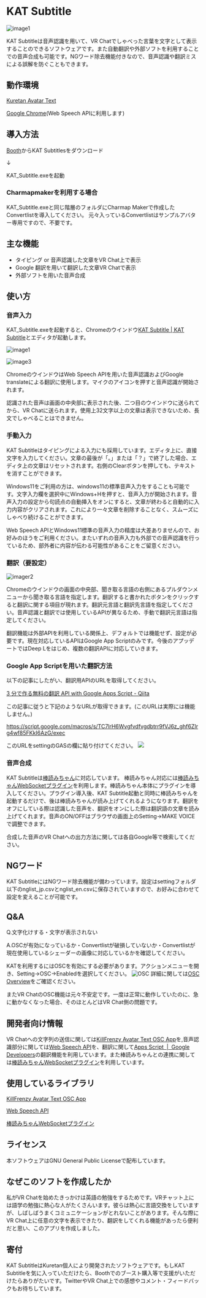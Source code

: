 # KAT Subtitle

![image1](images/1.gif)

KAT Subtitleは音声認識を用いて、VR Chatでしゃべった言葉を文字として表示することのできるソフトウェアです。また自動翻訳や外部ソフトを利用することでの音声合成も可能です。NGワード除去機能付きなので、音声認識や翻訳ミスによる誤解を防ぐこともできます。

## 動作環境

[Kuretan Avatar Text](https://kuretan.booth.pm/items/3962022)

[Google Chrome](https://www.google.com/chrome/)(Web Speech APIに利用します)

## 導入方法

[Booth](https://kuretan.booth.pm/items/3962809)からKAT Subtitlesをダウンロード

↓

KAT_Subtitle.exeを起動

### Charmapmakerを利用する場合

KAT_Subtitle.exeと同じ階層のフォルダにCharmap Makerで作成したConvertlistを導入してください。
元々入っているConvertlistはサンプルアバター専用ですので、不要です。

## 主な機能

- タイピング or 音声認識した文章をVR Chat上で表示
- Google 翻訳を用いて翻訳した文章VR Chatで表示
- 外部ソフトを用いた音声合成

## 使い方

### 音声入力

KAT_Subtitle.exeを起動すると、Chromeのウインドウ[KAT Subtitle \| KAT Subtitle](https://kat-subtitle.netlify.app/)とエディタが起動します。

![image1](images/1.gif)

![image3](images/3.gif)

ChromeのウインドウはWeb Speech APIを用いた音声認識およびGoogle translateによる翻訳に使用します。マイクのアイコンを押すと音声認識が開始されます。

認識された音声は画面の中央部に表示された後、二つ目のウインドウに送られてから、VR Chatに送られます。使用上32文字以上の文章は表示できないため、長文でしゃべることはできません。

### 手動入力

KAT Subtitleはタイピングによる入力にも採用しています。エディタ上に、直接文字を入力してください。文章の最後が「。」または「？」で終了した場合、エディタ上の文章はリセットされます。右側のClearボタンを押しても、テキストを消すことができます。

Windows11をご利用の方は、windows11の標準音声入力をすることも可能です。文字入力欄を選択中にWindows+Hを押すと、音声入力が開始されます。音声入力の設定から句読点の自動挿入をオンにすると、文章が終わると自動的に入力内容がクリアされます。これにより一々文章を削除することなく、スムーズにしゃべり続けることができます。

Web Speech APIとWindows11標準の音声入力の精度は大差ありませんので、お好みのほうをご利用ください。またいずれの音声入力も外部での音声認識を行っているため、部外者に内容が伝わる可能性があることをご留意ください。

### 翻訳（要設定）

![imager2](images/2.gif)

Chromeのウインドウの画面の中央部、聞き取る言語の右側にあるプルダウンメニューから聞き取る言語を指定します。翻訳すると書かれたボタンをクリックすると翻訳に関する項目が現れます。翻訳元言語と翻訳先言語を指定してください。音声認識と翻訳では使用しているAPIが異なるため、手動で翻訳元言語は指定してください。


翻訳機能は外部APIを利用している関係上、デフォルトでは機能せず、設定が必要です。現在対応しているAPIはGoogle App Scriptのみです。今後のアプッデートではDeep Lをはじめ、複数の翻訳APIに対応していきます。

### Google App Scriptを用いた翻訳方法

以下の記事にしたがい、翻訳用APIのURLを取得してください。

[3 分で作る無料の翻訳 API with Google Apps Script \- Qiita](https://qiita.com/tanabee/items/c79c5c28ba0537112922)

この記事に従うと下記のようなURLが取得できます。(このURLは実際には機能しません。)


https://script.google.com/macros/s/TC7lrH6Wvgfvdfvgdbtrr9fVJ6z_ghf6ZIrg4wf85FKkI6AzG/exec

このURLをsettingのGASの欄に貼り付けてください。
![](images/4.gif)

### 音声合成

KAT Subtitleは[棒読みちゃん](https://chi.usamimi.info/Program/Application/BouyomiChan/)に対応しています。
棒読みちゃん対応には[棒読みちゃんWebSocketプラグイン](https://github.com/ryujimiya/Plugin_BymChnWebSocket)を利用します。棒読みちゃん本体にプラグインを導入してください。プラグイン導入後、KAT Subtitle起動と同時に棒読みちゃんを起動するだけで、後は棒読みちゃんが読み上げてくれるようになります。翻訳をオフにしている際は認識した音声を、翻訳をオンにした際は翻訳語の文章を読み上げてくれます。音声のON/OFFはブラウザの画面上のSetting->MAKE VOICEで調整できます。

合成した音声のVR Chatへの出力方法に関しては各自Google等で検索してください。

## NGワード

KAT SubtitleにはNGワード除去機能が備わっています。設定はsettingフォルダ以下のnglist_jp.csvとnglist_en.csvに保存されていますので、お好みに合わせて設定を変えることが可能です。

## Q&A

Q.文字化けする・文字が表示されない

A.OSCが有効になっているか・Convertlistが破損していないか・Convertlistが現在使用しているシェーダーの画像に対応しているかを確認してください。

KATを利用するにはOSCを有効にする必要があります。アクションメニューを開き、Setting->OSC->Enabledを選択してください。
![OSC](images/098fafasdrt4359798909342retf.png)
詳細に関しては[OSC Overview](https://docs.vrchat.com/docs/osc-overview)をご確認ください。

またVR ChatのOSC機能は元々不安定です。一度は正常に動作していたのに、急に動かなくなった場合、そのほとんどはVR Chat側の問題です。

## 開発者向け情報

VR Chatへの文字列の送信に関しては[KillFrenzy Avatar Text OSC App](https://github.com/killfrenzy96/KatOscApp)を,音声認識部分に関しては[Web Speech API](https://developer.chrome.com/blog/voice-driven-web-apps-introduction-to-the-web-speech-api/)を、翻訳に関して[Apps Script  \|  Google Developers](https://developers.google.com/apps-script)の翻訳機能を利用しています。また棒読みちゃんとの連携に関しては[棒読みちゃんWebSocketプラグイン](https://github.com/ryujimiya/Plugin_BymChnWebSocket)を利用しています。


## 使用しているライブラリ

[KillFrenzy Avatar Text OSC App](https://github.com/killfrenzy96/KatOscApp)

[Web Speech API](https://developer.chrome.com/blog/voice-driven-web-apps-introduction-to-the-web-speech-api/)

[棒読みちゃんWebSocketプラグイン](https://github.com/ryujimiya/Plugin_BymChnWebSocket)

## ライセンス

本ソフトウェアはGNU General Public Licenseで配布しています。

## なぜこのソフトを作成したか

私がVR Chatを始めたきっかけは英語の勉強をするためです。VRチャット上には語学の勉強に熱心な人がたくさんいます。彼らは熱心に言語交換をしていますが、しばしばうまくコミュニケーションがとれないことがあります。そんな際にVR Chat上に任意の文字を表示できたり、翻訳をしてくれる機能があったら便利だと思い、このアプリを作成しました。

## 寄付

KAT SubtitleはKuretan個人により開発されたソフトウェアです。もしKAT Subtitleを気に入っていただけたら、Boothでのブースト購入等で支援がいただけたらありがたいです。TwitterやVR Chat上での感想やコメント・フィードバックもお待ちしています。
